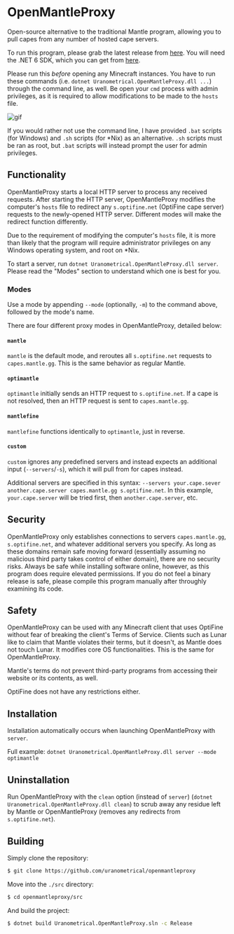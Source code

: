 # OpenMantleProxy
Open-source alternative to the traditional Mantle program, allowing you to pull capes from any number of hosted cape servers.

To run this program, please grab the latest release from [here](https://github.com/uranometrical/openmantleproxy/releases). You will need the .NET 6 SDK, which you can get from [here](https://dotnet.microsoft.com/en-us/download/dotnet/6.0).

Please run this *before* opening any Minecraft instances. You have to run these commands (i.e. `dotnet Uranometrical.OpenMantleProxy.dll ...`) through the command line, as well. Be open your `cmd` process with admin privileges, as it is required to allow modifications to be made to the `hosts` file.

![gif](https://user-images.githubusercontent.com/27323911/153735613-30917e1e-1683-494d-8bf7-8cd3b3e72ed7.gif)

If you would rather not use the command line, I have provided `.bat` scripts (for Windows) and `.sh` scripts (for \*Nix) as an alternative. `.sh` scripts must be ran as root, but `.bat` scripts will instead prompt the user for admin privileges.

## Functionality
OpenMantleProxy starts a local HTTP server to process any received requests. After starting the HTTP server, OpenMantleProxy modifies the computer's `hosts` file to redirect any `s.optifine.net` (OptiFine cape server) requests to the newly-opened HTTP server. Different modes will make the redirect function differently.

Due to the requirement of modifying the computer's `hosts` file, it is more than likely that the program will require administrator privileges on any Windows operating system, and root on *Nix.

To start a server, run `dotnet Uranometrical.OpenMantleProxy.dll server`. Please read the "Modes" section to understand which one is best for you.

### Modes
Use a mode by appending `--mode` (optionally, `-m`) to the command above, followed by the mode's name.

There are four different proxy modes in OpenMantleProxy, detailed below:

#### `mantle`
`mantle` is the default mode, and reroutes all `s.optifine.net` requests to `capes.mantle.gg`. This is the same behavior as regular Mantle.

#### `optimantle`
`optimantle` initially sends an HTTP request to `s.optifine.net`. If a cape is not resolved, then an HTTP request is sent to `capes.mantle.gg`.

#### `mantlefine`
`mantlefine` functions identically to `optimantle`, just in reverse.

#### `custom`
`custom` ignores any predefined servers and instead expects an additional input (`--servers`/`-s`), which it will pull from for capes instead.

Additional servers are specified in this syntax: `--servers your.cape.sever another.cape.server capes.mantle.gg s.optifine.net`. In this example, `your.cape.server` will be tried first, then `another.cape.server`, etc.

## Security
OpenMantleProxy only establishes connections to servers `capes.mantle.gg`, `s.optifine.net`, and whatever additional servers you specify. As long as these domains remain safe moving forward (essentially assuming no malicious third party takes control of either domain), there are no security risks. Always be safe while installing software online, however, as this program does require elevated permissions. If you do not feel a binary release is safe, please compile this program manually after throughly examining its code.

## Safety
OpenMantleProxy can be used with any Minecraft client that uses OptiFine without fear of breaking the client's Terms of Service. Clients such as Lunar like to claim that Mantle violates their terms, but it doesn't, as Mantle does not touch Lunar. It modifies core OS functionalities. This is the same for OpenMantleProxy.

Mantle's terms do not prevent third-party programs from accessing their website or its contents, as well.

OptiFine does not have any restrictions either.

## Installation
Installation automatically occurs when launching OpenMantleProxy with `server`.

Full example: `dotnet Uranometrical.OpenMantleProxy.dll server --mode optimantle`

## Uninstallation
Run OpenMantleProxy with the `clean` option (instead of `server`) (`dotnet Uranometrical.OpenMantleProxy.dll clean`) to scrub away any residue left by Mantle or OpenMantleProxy (removes any redirects from `s.optifine.net`).

## Building
Simply clone the repository:
```sh
$ git clone https://github.com/uranometrical/openmantleproxy
```

Move into the `./src` directory:
```sh
$ cd openmantleproxy/src
```

And build the project:
```sh
$ dotnet build Uranometrical.OpenMantleProxy.sln -c Release
```
